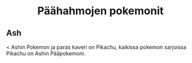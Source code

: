 <h1 align="center">Päähahmojen pokemonit</h1>

<h2>Ash</h2> <
Ashin Pokemon ja paras kaveri on Pikachu, kaikissa pokemon sarjoissa Pikachu on Ashin Pääpokemoni.

